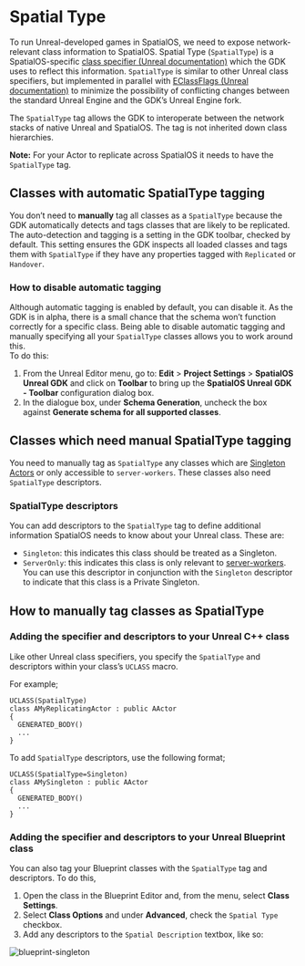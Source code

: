 # Spatial Type

To run Unreal-developed games in SpatialOS, we need to expose network-relevant class information to SpatialOS. Spatial Type (`SpatialType`) is a SpatialOS-specific [class specifier (Unreal documentation)](https://docs.unrealengine.com/en-US/Programming/UnrealArchitecture/Reference/Classes/Specifiers) which the GDK uses to reflect this information. `SpatialType` is similar to other Unreal class specifiers, but implemented in parallel with [EClassFlags (Unreal documentation)](https://api.unrealengine.com/INT/API/Runtime/CoreUObject/UObject/EClassFlags/index.html) to minimize the possibility of conflicting changes between the standard Unreal Engine and the GDK’s Unreal Engine fork.

The `SpatialType` tag allows the GDK to interoperate between the network stacks of native Unreal and SpatialOS. The tag is not inherited down class hierarchies.

**Note:** For your Actor to replicate across SpatialOS it needs to have the `SpatialType` tag. 

## Classes with automatic SpatialType tagging
You don’t need to **manually** tag all classes as a `SpatialType` because the GDK automatically detects and tags classes that are likely to be replicated. The auto-detection and tagging is a setting in the GDK toolbar, checked by default. This setting ensures the GDK inspects all loaded classes and tags them with `SpatialType` if they have any properties tagged with `Replicated` or `Handover`. 


### How to disable automatic tagging
Although automatic tagging is enabled by default, you can disable it. As the GDK is in alpha, there is a small chance that the schema won’t function correctly for a specific class. Being able to disable automatic tagging and manually specifying all your `SpatialType` classes allows you to work around this.
<br/>To do this: 

1. From the Unreal Editor menu, go to: **Edit** > **Project Settings** > **SpatialOS Unreal GDK** and click on  **Toolbar** to bring up the **SpatialOS Unreal GDK - Toolbar** configuration dialog box.
1. In the dialogue box, under **Schema Generation**, uncheck the box against **Generate schema for all supported classes**.


## Classes which need manual SpatialType tagging
You need to manually tag as `SpatialType` any classes which are [Singleton Actors]({{urlRoot}}/content/singleton-actors) or only accessible to `server-workers`. These classes also need `SpatialType` descriptors. 

### SpatialType descriptors
You can add descriptors to the `SpatialType` tag to define additional information SpatialOS needs to know about your Unreal class.
These are:

* `Singleton`: this indicates this class should be treated as a Singleton.
* `ServerOnly`: this indicates this class is only relevant to [server-workers]({{urlRoot}}/content/glossary#workers). You can use this descriptor in conjunction with the `Singleton` descriptor to indicate that this class is a Private Singleton.

## How to manually tag classes as SpatialType

### Adding the specifier and descriptors to your Unreal C++ class

Like other Unreal class specifiers, you specify the `SpatialType` and descriptors within your class’s `UCLASS` macro. 

For example;

```
UCLASS(SpatialType)
class AMyReplicatingActor : public AActor
{
  GENERATED_BODY()
  ...
}
```

To add `SpatialType` descriptors, use the following format;

```
UCLASS(SpatialType=Singleton)
class AMySingleton : public AActor
{
  GENERATED_BODY()
  ...
}
```

### Adding the specifier and descriptors to your Unreal Blueprint class
You can also tag your Blueprint classes with the `SpatialType` tag and descriptors. To do this,

1. Open the class in the Blueprint Editor and, from the menu, select **Class Settings**. 
1. Select **Class Options** and under **Advanced**, check the `Spatial Type` checkbox. 
1. Add any descriptors to the `Spatial Description` textbox, like so:

![blueprint-singleton]({{assetRoot}}assets/screen-grabs/blueprint-singleton.png)
